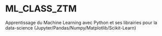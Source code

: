 # ML_CLASS_ZTM
Apprentissage du Machine Learning avec Python et ses librairies pour la data-science (Jupyter/Pandas/Numpy/Matplotlib/Scikit-Learn)
